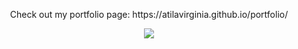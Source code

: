 <div align-items="center" justify-content="center">
  <p align="center">
    Check out my portfolio page: https://atilavirginia.github.io/portfolio/ 
  </p>
  <p align="center">
    <img src="https://skillicons.dev/icons?i=html,css" />
  </p>
</div>

